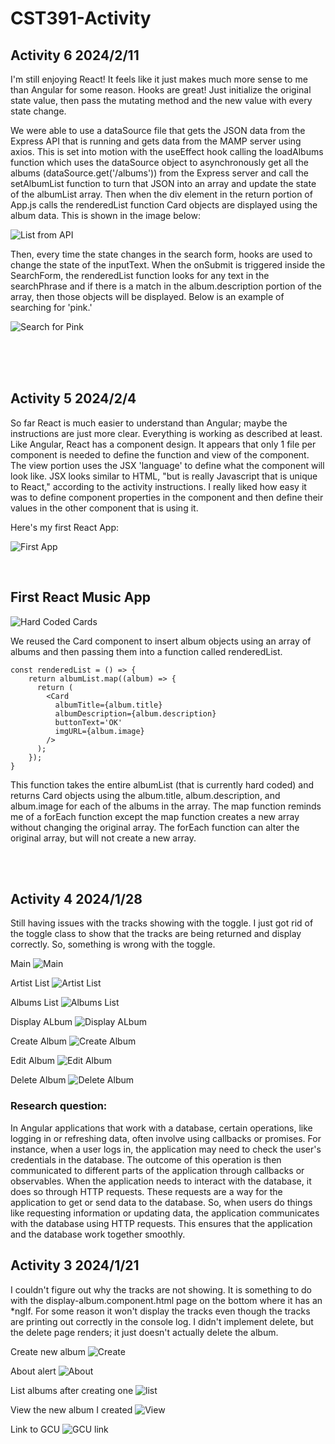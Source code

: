 # CST391-Activity

## Activity 6 2024/2/11
I'm still enjoying React!  It feels like it just makes much more sense to me than Angular for some reason.  Hooks are great!  Just initialize the original state value, then pass the mutating method and the new value with every state change.  

We were able to use a dataSource file that gets the JSON data from the Express API that is running and gets data from the MAMP server using axios.  This is set into motion with the useEffect hook calling the loadAlbums function which uses the dataSource object to asynchronously get all the albums (dataSource.get('/albums')) from the Express server and call the setAlbumList function to turn that JSON into an array and update the state of the albumList array.  Then when the div element in the return portion of App.js calls the renderedList function Card objects are displayed using the album data. 
This is shown in the image below:

![List from API](screenshots/Activity%206/firstList.png)

Then, every time the state changes in the search form, hooks are used to change the state of the inputText.  When the onSubmit is triggered inside the SearchForm, the renderedList function looks for any text in the searchPhrase and if there is a match in the album.description portion of the array, then those objects will be displayed.
Below is an example of searching for 'pink.'

![Search for Pink](screenshots/Activity%206/search_pink.png)

<br>




<br>
<br>

## Activity 5 2024/2/4
So far React is much easier to understand than Angular; maybe the instructions are just more clear.  Everything is working as described at least.  Like Angular, React has a component design.  It appears that only 1 file per component is needed to define the function and view of the component.  The view portion uses the JSX 'language' to define what the component will look like.  JSX looks similar to HTML, "but is really Javascript that is unique to React," according to the activity instructions.  I really liked how easy it was to define component properties in the component and then define their values in the other component that is using it.  

Here's my first React App:

![First App](screenshots/Activity5/First.png)

<br>

## First React Music App

![Hard Coded Cards](screenshots/Activity5/hardCodedCards.png)

We reused the Card component to insert album objects using an array of albums and then passing them into a function called renderedList.  
```
const renderedList = () => {
    return albumList.map((album) => {
      return (
        <Card
          albumTitle={album.title}
          albumDescription={album.description}
          buttonText='OK'
          imgURL={album.image}
        />
      );
    });
}
```

This function takes the entire albumList (that is currently hard coded) and returns Card objects using the album.title, album.description, and album.image for each of the albums in the array.  The map function reminds me of a forEach function except the map function creates a new array without changing the original array.  The forEach function can alter the original array, but will not create a new array.

<br>
<br>

## Activity 4 2024/1/28
Still having issues with the tracks showing with the toggle.  I just got rid of the toggle class to show that the tracks are being returned and display correctly.  So, something is wrong with the toggle.

Main
![Main](screenshots/Activity4/Main.png)

Artist List
![Artist List](screenshots/Activity4/artist_list.png)

Albums List
![Albums List](screenshots/Activity4/albums_list.png)

Display ALbum
![Display ALbum](screenshots/Activity4/display_album.png)

Create Album
![Create Album](screenshots/Activity4/create_album.png)

Edit Album
![Edit Album](screenshots/Activity4/edit_album.png)

Delete Album
![Delete Album](screenshots/Activity4/delete.png)

### Research question:
In Angular applications that work with a database, certain operations, like logging in or refreshing data, often involve using callbacks or promises. For instance, when a user logs in, the application may need to check the user's credentials in the database. The outcome of this operation is then communicated to different parts of the application through callbacks or observables.
When the application needs to interact with the database, it does so through HTTP requests. These requests are a way for the application to get or send data to the database. So, when users do things like requesting information or updating data, the application communicates with the database using HTTP requests. This ensures that the application and the database work together smoothly.



## Activity 3 2024/1/21

I couldn't figure out why the tracks are not showing. It is something to do with the display-album.component.html page on the bottom where it has an *ngIf.  For some reason it won't display the tracks even though the tracks are printing out correctly in the console log.
I didn't implement delete, but the delete page renders; it just doesn't actually delete the album. 

Create new album
![Create](screenshots/create_2024.1.20.png)

About alert
![About](screenshots/about_2024.1.20.png)

List albums after creating one
![list](screenshots/list_2024.1.20.png)

View the new album I created
![View](screenshots/view_album_2024.1.20.png)

Link to GCU
![GCU link](screenshots/gcu_link_2024.1.20.png)